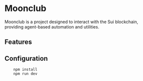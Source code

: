 # Moonclub

Moonclub is a project designed to interact with the Sui blockchain, providing agent-based automation and utilities.

## Features

## Configuration

```nodejs
    npm install
    npm run dev
```